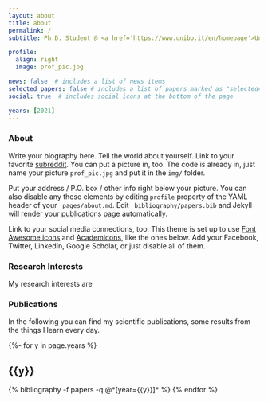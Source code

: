 ```yaml
---
layout: about
title: about
permalink: /
subtitle: Ph.D. Student @ <a href='https://www.unibo.it/en/homepage'>University of Bologna</a>.

profile:
  align: right
  image: prof_pic.jpg

news: false  # includes a list of news items
selected_papers: false # includes a list of papers marked as "selected={true}"
social: true  # includes social icons at the bottom of the page

years: [2021]
---
```


<h3>About</h3>

Write your biography here. Tell the world about yourself. Link to your favorite [subreddit](http://reddit.com). You can put a picture in, too. The code is already in, just name your picture `prof_pic.jpg` and put it in the `img/` folder.

Put your address / P.O. box / other info right below your picture. You can also disable any these elements by editing `profile` property of the YAML header of your `_pages/about.md`. Edit `_bibliography/papers.bib` and Jekyll will render your [publications page](/al-folio/publications/) automatically.

Link to your social media connections, too. This theme is set up to use [Font Awesome icons](http://fortawesome.github.io/Font-Awesome/) and [Academicons](https://jpswalsh.github.io/academicons/), like the ones below. Add your Facebook, Twitter, LinkedIn, Google Scholar, or just disable all of them.

<h3>Research Interests</h3>

My research interests are

<!-- _pages/publications.md -->
<h3>Publications</h3>

In the following you can find my scientific publications, some results from the things I learn every day.

<div class="publications">

{%- for y in page.years %}
  <h2 class="year">{{y}}</h2>
  {% bibliography -f papers -q @*[year={{y}}]* %}
{% endfor %}

</div>